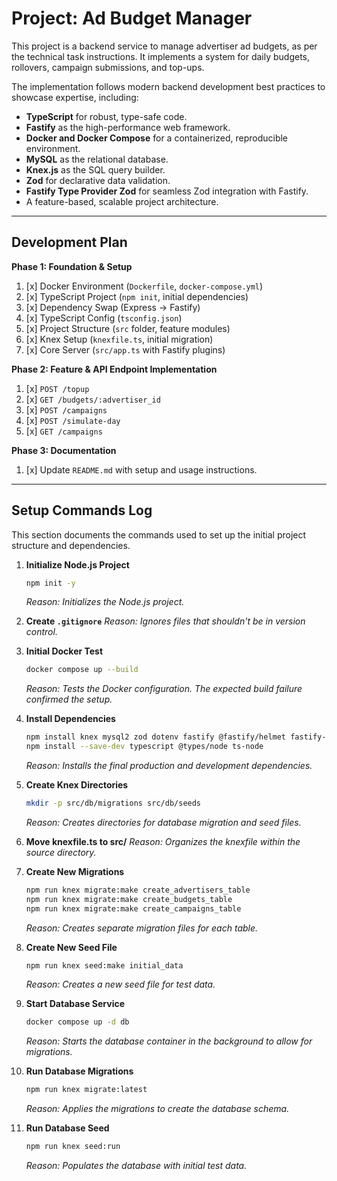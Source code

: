 # Project: Ad Budget Manager

This project is a backend service to manage advertiser ad budgets, as per the technical task instructions. It implements a system for daily budgets, rollovers, campaign submissions, and top-ups.

The implementation follows modern backend development best practices to showcase expertise, including:
- **TypeScript** for robust, type-safe code.
- **Fastify** as the high-performance web framework.
- **Docker and Docker Compose** for a containerized, reproducible environment.
- **MySQL** as the relational database.
- **Knex.js** as the SQL query builder.
- **Zod** for declarative data validation.
- **Fastify Type Provider Zod** for seamless Zod integration with Fastify.
- A feature-based, scalable project architecture.

---

## Development Plan

**Phase 1: Foundation & Setup**
1.  [x] Docker Environment (`Dockerfile`, `docker-compose.yml`)
2.  [x] TypeScript Project (`npm init`, initial dependencies)
3.  [x] Dependency Swap (Express -> Fastify)
4.  [x] TypeScript Config (`tsconfig.json`)
5.  [x] Project Structure (`src` folder, feature modules)
6.  [x] Knex Setup (`knexfile.ts`, initial migration)
7.  [x] Core Server (`src/app.ts` with Fastify plugins)

**Phase 2: Feature & API Endpoint Implementation**
1.  [x] `POST /topup`
2.  [x] `GET /budgets/:advertiser_id`
3.  [x] `POST /campaigns`
4.  [x] `POST /simulate-day`
5.  [x] `GET /campaigns`

**Phase 3: Documentation**
1.  [x] Update `README.md` with setup and usage instructions.

---

## Setup Commands Log

This section documents the commands used to set up the initial project structure and dependencies.

1.  **Initialize Node.js Project**
    ```bash
    npm init -y
    ```
    *Reason: Initializes the Node.js project.*

2.  **Create `.gitignore`**
    *Reason: Ignores files that shouldn't be in version control.*

3.  **Initial Docker Test**
    ```bash
    docker compose up --build
    ```
    *Reason: Tests the Docker configuration. The expected build failure confirmed the setup.*

4.  **Install Dependencies**
    ```bash
    npm install knex mysql2 zod dotenv fastify @fastify/helmet fastify-type-provider-zod
    npm install --save-dev typescript @types/node ts-node
    ```
    *Reason: Installs the final production and development dependencies.*

5.  **Create Knex Directories**
    ```bash
    mkdir -p src/db/migrations src/db/seeds
    ```
    *Reason: Creates directories for database migration and seed files.*

6.  **Move knexfile.ts to src/**
    *Reason: Organizes the knexfile within the source directory.*

7.  **Create New Migrations**
    ```bash
    npm run knex migrate:make create_advertisers_table
    npm run knex migrate:make create_budgets_table
    npm run knex migrate:make create_campaigns_table
    ```
    *Reason: Creates separate migration files for each table.*

8.  **Create New Seed File**
    ```bash
    npm run knex seed:make initial_data
    ```
    *Reason: Creates a new seed file for test data.*

9.  **Start Database Service**
    ```bash
    docker compose up -d db
    ```
    *Reason: Starts the database container in the background to allow for migrations.*

10. **Run Database Migrations**
    ```bash
    npm run knex migrate:latest
    ```
    *Reason: Applies the migrations to create the database schema.*

11. **Run Database Seed**
    ```bash
    npm run knex seed:run
    ```
    *Reason: Populates the database with initial test data.*
